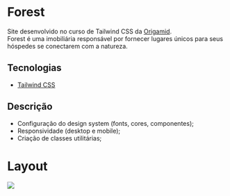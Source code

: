 # Forest
Site desenvolvido no curso de Tailwind CSS da [Origamid](https://www.origamid.com/curso/tailwind-css).
</br>
Forest é uma imobiliária responsável por fornecer lugares únicos para seus hóspedes se conectarem com a natureza.

## Tecnologias
- [Tailwind CSS](https://tailwindcss.com/)


## Descrição
- Configuração do design system (fonts, cores, componentes);
- Responsividade (desktop e mobile);
- Criação de classes utilitárias;


# Layout
<img src="./.github/forest-desktop.png" />